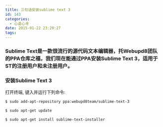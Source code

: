 ```yaml
---
title: 三句话安装sublime text 3
id: 143
categories:
  - 心语心寻
date: 2015-01-22 23:29:27
tags:
---
```


### Sublime Text是一款很流行的源代码文本编辑器，托Webupd8团队的PPA仓库之福，我们现在能通过PPA安装Sublime Text 3，适用于ST的注册用户和未注册用户。

### 安装Sublime Text 3

打开终端, 键入并运行下列命令:
``` bash
$ sudo add-apt-repository ppa:webupd8team/sublime-text-3

$ sudo apt-get update

$ sudo apt-get install sublime-text-installer
```